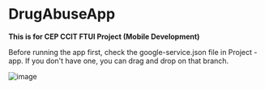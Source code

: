 # DrugAbuseApp

**This is for CEP CCIT FTUI Project (Mobile Development)**

Before running the app first, check the google-service.json file in Project - app. If you don't have one, you can drag and drop on that branch.

![image](https://github.com/campexid/DrugAbuseApp/assets/67219620/a347fac5-9e3e-4b3d-9470-1f54cefaeaf3)

